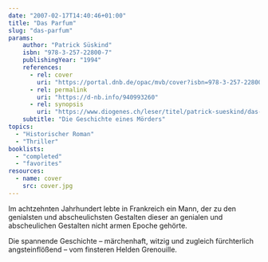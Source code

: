 ```yaml
---
date: "2007-02-17T14:40:46+01:00"
title: "Das Parfum"
slug: "das-parfum"
params:
    author: "Patrick Süskind"
    isbn: "978-3-257-22800-7"
    publishingYear: "1994"
    references:
      - rel: cover
        uri: "https://portal.dnb.de/opac/mvb/cover?isbn=978-3-257-22800-7"
      - rel: permalink
        uri: "https://d-nb.info/940993260"
      - rel: synopsis
        uri: "https://www.diogenes.ch/leser/titel/patrick-sueskind/das-parfum-9783257228007.html" 
    subtitle: "Die Geschichte eines Mörders"
topics:
  - "Historischer Roman"
  - "Thriller"
booklists:
  - "completed"
  - "favorites"
resources:
  - name: cover
    src: cover.jpg
---
```

Im achtzehnten Jahrhundert lebte in Frankreich ein Mann, der zu den genialsten 
und abscheulichsten Gestalten dieser an genialen und abscheulichen Gestalten 
nicht armen Epoche gehörte.

Die spannende Geschichte – märchenhaft, witzig und zugleich fürchterlich 
angsteinflößend – vom finsteren Helden Grenouille.